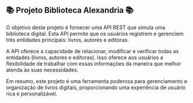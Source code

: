 ## 📚 Projeto Biblioteca Alexandria 📚

O objetivo deste projeto é fornecer uma API REST que simula uma biblioteca digital. Esta API permite que os usuários registrem e gerenciem três entidades principais: livros, autores e editoras.

A  API oferece a capacidade de relacionar, modificar e verificar todas as entidades (livros, autores e editoras). Isso oferece aos usuários a flexibilidade de trabalhar com essas informações da maneira que melhor atenda às suas necessidades.

Em resumo, este projeto  é uma ferramenta poderosa para gerenciamento e organização de livros digitais, proporcionando uma experiência de usuário rica e personalizável.
